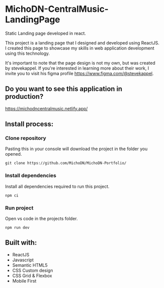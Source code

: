 # MichoDN-CentralMusic-LandingPage
Static Landing page developed in react.

This project is a landing page that I designed and developed using ReactJS. 
I created this page to showcase my skills in web application development using this technology.

It's important to note that the page design is not my own, but was created by stevekappel. 
If you're interested in learning more about their work, I invite you to visit his figma profile https://www.figma.com/@stevekappel.

## Do you want to see this application in production?
https://michodncentralmusic.netlify.app/

## Install process:

### Clone repository 
Pasting this in your console will download the project in the folder you opened.
```
git clone https://github.com/MichoDN/MichoDN-Portfolio/
```

### Install dependencies
Install all dependencies required to run this project.
```
npm ci
```

### Run project
Open vs code in the projects folder.
```
npm run dev
```

## Built with:
- ReactJS
- Javascript
- Semantic HTML5
- CSS Custom design
- CSS Grid & Flexbox
- Mobile First

